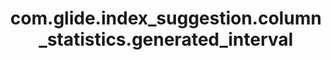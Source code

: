 ---
weight: 608
layout: page
title: com.glide.index_suggestion.column_statistics.generated_interval
description: ""
value: "7"
---
